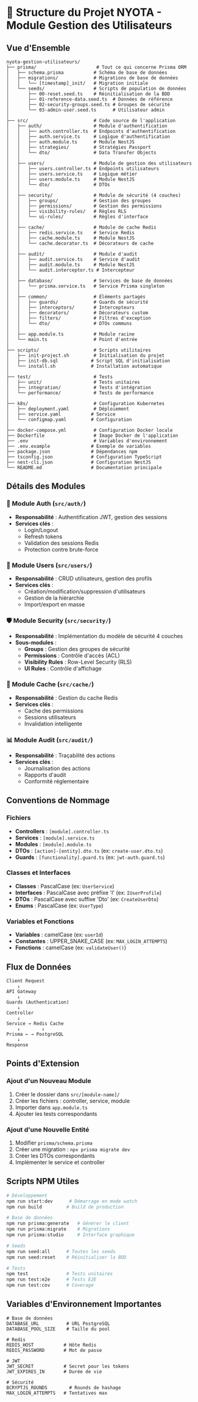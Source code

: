 # 📁 Structure du Projet NYOTA - Module Gestion des Utilisateurs

## Vue d'Ensemble

```
nyota-gestion-utilisateurs/
├── prisma/                      # Tout ce qui concerne Prisma ORM
│   ├── schema.prisma           # Schéma de base de données
│   ├── migrations/             # Migrations de base de données
│   │   └── [timestamp]_init/   # Migration initiale
│   └── seeds/                  # Scripts de population de données
│       ├── 00-reset.seed.ts    # Réinitialisation de la BDD
│       ├── 01-reference-data.seed.ts  # Données de référence
│       ├── 02-security-groups.seed.ts # Groupes de sécurité
│       └── 03-admin-user.seed.ts      # Utilisateur admin
│
├── src/                        # Code source de l'application
│   ├── auth/                   # Module d'authentification
│   │   ├── auth.controller.ts  # Endpoints d'authentification
│   │   ├── auth.service.ts     # Logique d'authentification
│   │   ├── auth.module.ts      # Module NestJS
│   │   ├── strategies/         # Stratégies Passport
│   │   └── dto/                # Data Transfer Objects
│   │
│   ├── users/                  # Module de gestion des utilisateurs
│   │   ├── users.controller.ts # Endpoints utilisateurs
│   │   ├── users.service.ts    # Logique métier
│   │   ├── users.module.ts     # Module NestJS
│   │   └── dto/                # DTOs
│   │
│   ├── security/               # Module de sécurité (4 couches)
│   │   ├── groups/             # Gestion des groupes
│   │   ├── permissions/        # Gestion des permissions
│   │   ├── visibility-rules/   # Règles RLS
│   │   └── ui-rules/           # Règles d'interface
│   │
│   ├── cache/                  # Module de cache Redis
│   │   ├── redis.service.ts    # Service Redis
│   │   ├── cache.module.ts     # Module NestJS
│   │   └── cache.decorator.ts  # Décorateurs de cache
│   │
│   ├── audit/                  # Module d'audit
│   │   ├── audit.service.ts    # Service d'audit
│   │   ├── audit.module.ts     # Module NestJS
│   │   └── audit.interceptor.ts # Intercepteur
│   │
│   ├── database/               # Services de base de données
│   │   └── prisma.service.ts   # Service Prisma singleton
│   │
│   ├── common/                 # Éléments partagés
│   │   ├── guards/             # Guards de sécurité
│   │   ├── interceptors/       # Intercepteurs
│   │   ├── decorators/         # Décorateurs custom
│   │   ├── filters/            # Filtres d'exception
│   │   └── dto/                # DTOs communs
│   │
│   ├── app.module.ts           # Module racine
│   └── main.ts                 # Point d'entrée
│
├── scripts/                    # Scripts utilitaires
│   ├── init-project.sh         # Initialisation du projet
│   ├── init-db.sql            # Script SQL d'initialisation
│   └── install.sh             # Installation automatique
│
├── test/                       # Tests
│   ├── unit/                   # Tests unitaires
│   ├── integration/            # Tests d'intégration
│   └── performance/            # Tests de performance
│
├── k8s/                        # Configuration Kubernetes
│   ├── deployment.yaml         # Déploiement
│   ├── service.yaml           # Service
│   └── configmap.yaml         # Configuration
│
├── docker-compose.yml          # Configuration Docker locale
├── Dockerfile                  # Image Docker de l'application
├── .env                        # Variables d'environnement
├── .env.example               # Exemple de variables
├── package.json               # Dépendances npm
├── tsconfig.json              # Configuration TypeScript
├── nest-cli.json              # Configuration NestJS
└── README.md                  # Documentation principale
```

## Détails des Modules

### 🔐 Module Auth (`src/auth/`)
- **Responsabilité** : Authentification JWT, gestion des sessions
- **Services clés** : 
  - Login/Logout
  - Refresh tokens
  - Validation des sessions Redis
  - Protection contre brute-force

### 👥 Module Users (`src/users/`)
- **Responsabilité** : CRUD utilisateurs, gestion des profils
- **Services clés** :
  - Création/modification/suppression d'utilisateurs
  - Gestion de la hiérarchie
  - Import/export en masse

### 🛡️ Module Security (`src/security/`)
- **Responsabilité** : Implémentation du modèle de sécurité 4 couches
- **Sous-modules** :
  - **Groups** : Gestion des groupes de sécurité
  - **Permissions** : Contrôle d'accès (ACL)
  - **Visibility Rules** : Row-Level Security (RLS)
  - **UI Rules** : Contrôle d'affichage

### 💾 Module Cache (`src/cache/`)
- **Responsabilité** : Gestion du cache Redis
- **Services clés** :
  - Cache des permissions
  - Sessions utilisateurs
  - Invalidation intelligente

### 📊 Module Audit (`src/audit/`)
- **Responsabilité** : Traçabilité des actions
- **Services clés** :
  - Journalisation des actions
  - Rapports d'audit
  - Conformité réglementaire

## Conventions de Nommage

### Fichiers
- **Controllers** : `[module].controller.ts`
- **Services** : `[module].service.ts`
- **Modules** : `[module].module.ts`
- **DTOs** : `[action]-[entity].dto.ts` (ex: `create-user.dto.ts`)
- **Guards** : `[functionality].guard.ts` (ex: `jwt-auth.guard.ts`)

### Classes et Interfaces
- **Classes** : PascalCase (ex: `UserService`)
- **Interfaces** : PascalCase avec préfixe 'I' (ex: `IUserProfile`)
- **DTOs** : PascalCase avec suffixe 'Dto' (ex: `CreateUserDto`)
- **Enums** : PascalCase (ex: `UserType`)

### Variables et Fonctions
- **Variables** : camelCase (ex: `userId`)
- **Constantes** : UPPER_SNAKE_CASE (ex: `MAX_LOGIN_ATTEMPTS`)
- **Fonctions** : camelCase (ex: `validateUser()`)

## Flux de Données

```
Client Request
    ↓
API Gateway
    ↓
Guards (Authentication)
    ↓
Controller
    ↓
Service → Redis Cache
    ↓        ↓
Prisma ← → PostgreSQL
    ↓
Response
```

## Points d'Extension

### Ajout d'un Nouveau Module
1. Créer le dossier dans `src/[module-name]/`
2. Créer les fichiers : controller, service, module
3. Importer dans `app.module.ts`
4. Ajouter les tests correspondants

### Ajout d'une Nouvelle Entité
1. Modifier `prisma/schema.prisma`
2. Créer une migration : `npx prisma migrate dev`
3. Créer les DTOs correspondants
4. Implémenter le service et controller

## Scripts NPM Utiles

```bash
# Développement
npm run start:dev      # Démarrage en mode watch
npm run build         # Build de production

# Base de données
npm run prisma:generate   # Générer le client
npm run prisma:migrate    # Migrations
npm run prisma:studio     # Interface graphique

# Seeds
npm run seed:all      # Toutes les seeds
npm run seed:reset    # Réinitialiser la BDD

# Tests
npm test              # Tests unitaires
npm run test:e2e      # Tests E2E
npm run test:cov      # Coverage
```

## Variables d'Environnement Importantes

```env
# Base de données
DATABASE_URL          # URL PostgreSQL
DATABASE_POOL_SIZE    # Taille du pool

# Redis
REDIS_HOST           # Hôte Redis
REDIS_PASSWORD       # Mot de passe

# JWT
JWT_SECRET           # Secret pour les tokens
JWT_EXPIRES_IN       # Durée de vie

# Sécurité
BCRYPTJS_ROUNDS        # Rounds de hashage
MAX_LOGIN_ATTEMPTS   # Tentatives max
```